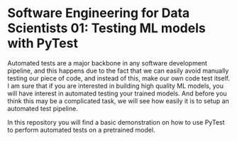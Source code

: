# Software Engineering for Data Scientists 01: Testing ML models with PyTest

 Automated tests are a major backbone in any software development pipeline, and this happens due to the fact that we can easily avoid manually testing our piece of code, and instead of this, make our own code test itself. I am sure that if you are interested in building high quality ML models, you will have interest in automated testing your trained models. And before you think this may be a complicated task, we will see how easily it is to setup an automated test pipeline. 
 
 In this repository you will find a basic demonstration on how to use PyTest to perform automated tests on a pretrained model.
 
 